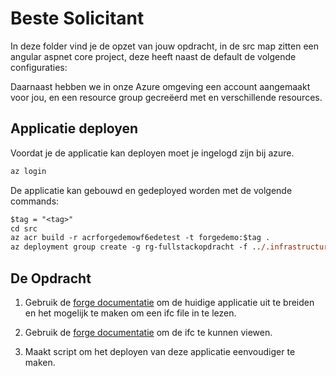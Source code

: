 # Beste Solicitant

In deze folder vind je de opzet van jouw opdracht, in de src map zitten een angular aspnet core project, deze heeft naast de default de volgende configuraties:

Daarnaast hebben we in onze Azure omgeving een account aangemaakt voor jou, en een resource group gecreëerd met en verschillende resources.

## Applicatie deployen

Voordat je de applicatie kan deployen moet je ingelogd zijn bij azure.

```ps
az login
```

De applicatie kan gebouwd en gedeployed worden met de volgende commands:

```ps
$tag = "<tag>"
cd src
az acr build -r acrforgedemowf6edetest -t forgedemo:$tag .
az deployment group create -g rg-fullstackopdracht -f ../.infrastructure/main.bicep --parameters ../.infrastructure/parameters.json
```

## De Opdracht

1. Gebruik de [forge documentatie](https://learnforge.autodesk.io/#/) om de huidige applicatie uit te breiden en het mogelijk te maken om een ifc file in te lezen.  

2. Gebruik de [forge documentatie](https://learnforge.autodesk.io/#/) om de ifc te kunnen viewen.

3. Maakt script om het deployen van deze applicatie eenvoudiger te maken.
